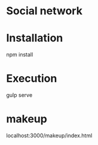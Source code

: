 # Social network

# Installation

npm install

# Execution

gulp serve

# makeup

localhost:3000/makeup/index.html

